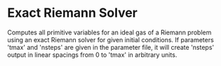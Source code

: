 Exact Riemann Solver
========================

Computes all primitive variables for an ideal gas of a Riemann problem using an
exact Riemann solver for given initial conditions.
If parameters 'tmax' and 'nsteps' are given in the parameter file, it will
create 'nsteps' output in linear spacings from 0 to 'tmax' in arbitrary units.
